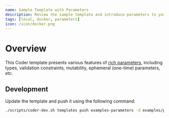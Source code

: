 ```yaml
---
name: Sample Template with Parameters
description: Review the sample template and introduce parameters to your template
tags: [local, docker, parameters]
icon: /icon/docker.png
---
```


# Overview

This Coder template presents various features of [rich parameters](https://coder.com/docs/v2/latest/templates/parameters), including types, validation constraints,
mutability, ephemeral (one-time) parameters, etc.

## Development

Update the template and push it using the following command:

```bash
./scripts/coder-dev.sh templates push examples-parameters -d examples/parameters --create
```
